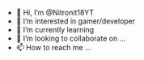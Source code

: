 - 👋 Hi, I’m @Nitronit18YT
- 👀 I’m interested in gamer/developer
- 🌱 I’m currently learning 
- 💞️ I’m looking to collaborate on ...
- 📫 How to reach me ...

<!---
Nitronit18YT/Nitronit18YT is a ✨ special ✨ repository because its `README.md` (this file) appears on your GitHub profile.
You can click the Preview link to take a look at your changes.
--->
